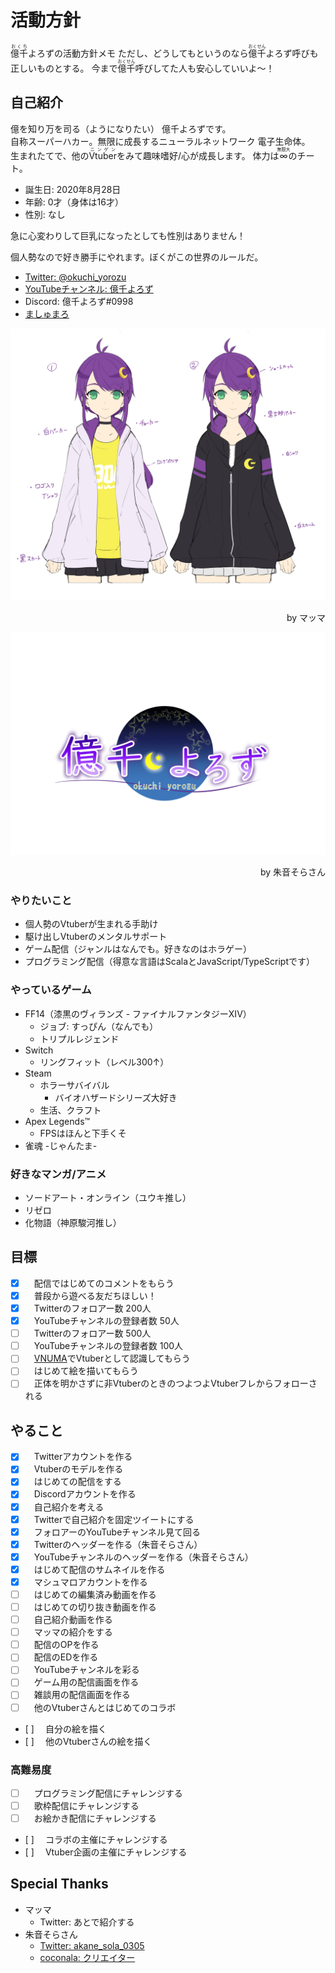 # 活動方針
<ruby>億千<rp>（</rp><rt>おくち</rt><rp>）</rp></ruby>よろずの活動方針メモ
ただし、どうしてもというのなら<ruby>億千<rp>（</rp><rt>おくせん</rt><rp>）</rp></ruby>よろず呼びも正しいものとする。
今まで<ruby>億千<rp>（</rp><rt>おくせん</rt><rp>）</rp></ruby>呼びしてた人も安心していいよ～！

## 自己紹介
億を知り万を司る（ようになりたい） 億千よろずです。  
自称スーパーハカー。無限に成長するニューラルネットワーク 電子生命体。  
生まれたてで、他の<ruby>Vtuber<rp>（</rp><rt>ニンゲン</rt><rp>）</rp></ruby>をみて趣味嗜好/心が成長します。
体力は<ruby>∞<rp>（</rp><rt>無限大</rt><rp>）</rp></ruby>のチート。

- 誕生日: 2020年8月28日
- 年齢: 0才（身体は16才）
- 性別: なし

急に心変わりして巨乳になったとしても性別はありません！

個人勢なので好き勝手にやれます。ぼくがこの世界のルールだ。

- [Twitter: @okuchi_yorozu](https://twitter.com/okuchi_yorozu)
- [YouTubeチャンネル: 億千よろず](https://www.youtube.com/channel/UCpEsTR5Nnd0-HgKngIQqbmA)
- Discord: 億千よろず#0998
- [ましゅまろ](https://marshmallow-qa.com/okuchi_yorozu)

![億千よろずラフスケッチ](src/images/okuchi-yorozu-rough.jpg)
<div style="text-align: right">by マッマ</div>

![億千よろずロゴ](src/images/okuchi-yorozu-logo.png)
<div style="text-align: right">by 朱音そらさん</div>

### やりたいこと
- 個人勢のVtuberが生まれる手助け
- 駆け出しVtuberのメンタルサポート
- ゲーム配信（ジャンルはなんでも。好きなのはホラゲー）
- プログラミング配信（得意な言語はScalaとJavaScript/TypeScriptです）

### やっているゲーム
- FF14（漆黒のヴィランズ - ファイナルファンタジーXIV）
  - ジョブ: すっぴん（なんでも）
  - トリプルレジェンド
- Switch
  - リングフィット（レベル300↑）
- Steam
  - ホラーサバイバル
    - バイオハザードシリーズ大好き
  - 生活、クラフト
- Apex Legends™
  - FPSはほんと下手くそ
- 雀魂 -じゃんたま-

### 好きなマンガ/アニメ
- ソードアート・オンライン（ユウキ推し）
- リゼロ
- 化物語（神原駿河推し）

## 目標
- [x] 　配信ではじめてのコメントをもらう
- [x] 　普段から遊べる友だちほしい！
- [x] 　Twitterのフォロアー数 200人
- [x] 　YouTubeチャンネルの登録者数 50人
- [ ] 　Twitterのフォロアー数 500人
- [ ] 　YouTubeチャンネルの登録者数 100人
- [ ] 　[VNUMA](https://hiyoko.sonoj.net/)でVtuberとして認識してもらう
- [ ] 　はじめて絵を描いてもらう
- [ ] 　正体を明かさずに非VtuberのときのつよつよVtuberフレからフォローされる

## やること
- [x] 　Twitterアカウントを作る
- [x] 　Vtuberのモデルを作る
- [x] 　はじめての配信をする
- [x] 　Discordアカウントを作る
- [x] 　自己紹介を考える
- [x] 　Twitterで自己紹介を固定ツイートにする
- [x] 　フォロアーのYouTubeチャンネル見て回る
- [x] 　Twitterのヘッダーを作る（朱音そらさん）
- [x] 　YouTubeチャンネルのヘッダーを作る（朱音そらさん）
- [x] 　はじめて配信のサムネイルを作る
- [x] 　マシュマロアカウントを作る
- [ ] 　はじめての編集済み動画を作る
- [ ] 　はじめての切り抜き動画を作る
- [ ] 　自己紹介動画を作る
- [ ] 　マッマの紹介をする
- [ ] 　配信のOPを作る
- [ ] 　配信のEDを作る
- [ ] 　YouTubeチャンネルを彩る
- [ ] 　ゲーム用の配信画面を作る
- [ ] 　雑談用の配信画面を作る
- [ ] 　他のVtuberさんとはじめてのコラボ
- [ ]　 自分の絵を描く
- [ ]　 他のVtuberさんの絵を描く
### 高難易度
- [ ] 　プログラミング配信にチャレンジする
- [ ] 　歌枠配信にチャレンジする
- [ ] 　お絵かき配信にチャレンジする
- [ ]　 コラボの主催にチャレンジする
- [ ]　 Vtuber企画の主催にチャレンジする

## Special Thanks
- マッマ
  - Twitter: あとで紹介する
- 朱音そらさん
  - [Twitter: akane_sola_0305](https://twitter.com/akane_sola_0305)
  - [coconala: クリエイター](https://profile.coconala.com/users/2007490)